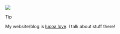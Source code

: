 ![](https://lucoa.love/banner.png)

> [!TIP]
> My website/blog is [lucoa.love](https://lucoa.love/). I talk about stuff there!
